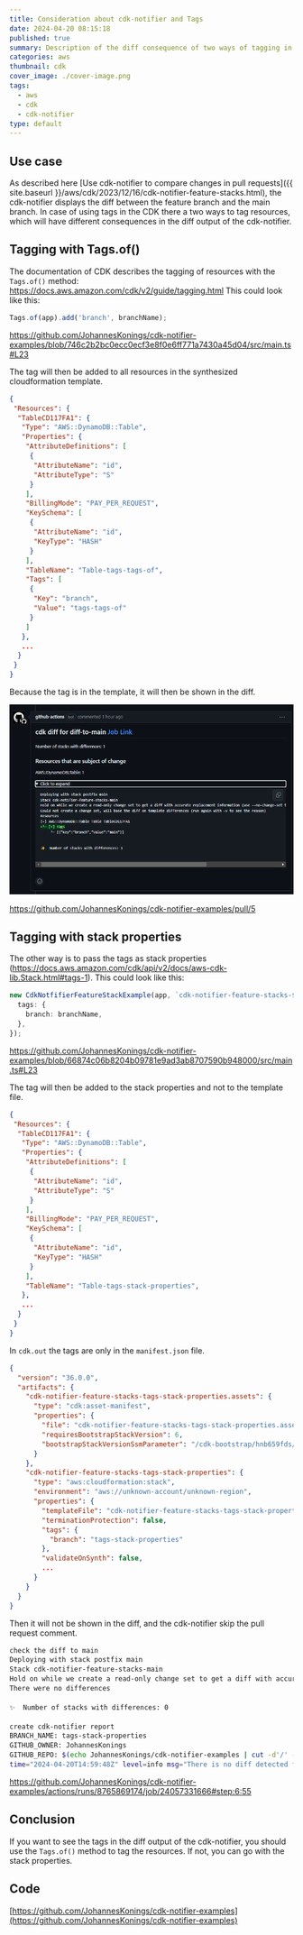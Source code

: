 ```yaml
---
title: Consideration about cdk-notifier and Tags
date: 2024-04-20 08:15:18
published: true
summary: Description of the diff consequence of two ways of tagging in CDK
categories: aws
thumbnail: cdk
cover_image: ./cover-image.png
tags:
  - aws
  - cdk
  - cdk-notifier
type: default
---
```


## Use case

As described here [Use cdk-notifier to compare changes in pull requests]({{ site.baseurl }}/aws/cdk/2023/12/16/cdk-notifier-feature-stacks.html), the cdk-notifier displays the diff between the feature branch and the main branch.
In case of using tags in the CDK there a two ways to tag resources, which will have different consequences in the diff output of the cdk-notifier.

## Tagging with Tags.of()

The documentation of CDK describes the tagging of resources with the `Tags.of()` method: https://docs.aws.amazon.com/cdk/v2/guide/tagging.html
This could look like this:  
```typescript
Tags.of(app).add('branch', branchName);
```
https://github.com/JohannesKonings/cdk-notifier-examples/blob/746c2b2bc0ecc0ecf3e8f0e6ff771a7430a45d04/src/main.ts#L23

The tag will then be added to all resources in the synthesized cloudformation template.

```JSON
{
 "Resources": {
  "TableCD117FA1": {
   "Type": "AWS::DynamoDB::Table",
   "Properties": {
    "AttributeDefinitions": [
     {
      "AttributeName": "id",
      "AttributeType": "S"
     }
    ],
    "BillingMode": "PAY_PER_REQUEST",
    "KeySchema": [
     {
      "AttributeName": "id",
      "KeyType": "HASH"
     }
    ],
    "TableName": "Table-tags-tags-of",
    "Tags": [
     {
      "Key": "branch",
      "Value": "tags-tags-of"
     }
    ]
   },
   ...
  }
 }
}
```
Because the tag is in the template, it will then be shown in the diff.

![diff tag of](./diff-tag-of.png)

https://github.com/JohannesKonings/cdk-notifier-examples/pull/5

## Tagging with stack properties

The other way is to pass the tags as stack properties (https://docs.aws.amazon.com/cdk/api/v2/docs/aws-cdk-lib.Stack.html#tags-1).
This could look like this:
```typescript
new CdkNotfifierFeatureStackExample(app, `cdk-notifier-feature-stacks-${branchName}`, {
  tags: {
    branch: branchName,
  },
});
```
https://github.com/JohannesKonings/cdk-notifier-examples/blob/66874c06b8204b09781e9ad3ab8707590b948000/src/main.ts#L23

The tag will then be added to the stack properties and not to the template file.

```JSON
{
 "Resources": {
  "TableCD117FA1": {
   "Type": "AWS::DynamoDB::Table",
   "Properties": {
    "AttributeDefinitions": [
     {
      "AttributeName": "id",
      "AttributeType": "S"
     }
    ],
    "BillingMode": "PAY_PER_REQUEST",
    "KeySchema": [
     {
      "AttributeName": "id",
      "KeyType": "HASH"
     }
    ],
    "TableName": "Table-tags-stack-properties",
   },
   ...
  }
 }
}
```

In `cdk.out` the tags are only in the `manifest.json` file.

```JSON
{
  "version": "36.0.0",
  "artifacts": {
    "cdk-notifier-feature-stacks-tags-stack-properties.assets": {
      "type": "cdk:asset-manifest",
      "properties": {
        "file": "cdk-notifier-feature-stacks-tags-stack-properties.assets.json",
        "requiresBootstrapStackVersion": 6,
        "bootstrapStackVersionSsmParameter": "/cdk-bootstrap/hnb659fds/version"
      }
    },
    "cdk-notifier-feature-stacks-tags-stack-properties": {
      "type": "aws:cloudformation:stack",
      "environment": "aws://unknown-account/unknown-region",
      "properties": {
        "templateFile": "cdk-notifier-feature-stacks-tags-stack-properties.template.json",
        "terminationProtection": false,
        "tags": {
          "branch": "tags-stack-properties"
        },
        "validateOnSynth": false,
        ...
      }
    }
  }
}
```

Then it will not be shown in the diff, and the cdk-notifier skip the pull request comment.

```bash
check the diff to main
Deploying with stack postfix main
Stack cdk-notifier-feature-stacks-main
Hold on while we create a read-only change set to get a diff with accurate replacement information (use --no-change-set to use a less accurate but faster template-only diff)
There were no differences

✨  Number of stacks with differences: 0

create cdk-notifier report
BRANCH_NAME: tags-stack-properties
GITHUB_OWNER: JohannesKonings
GITHUB_REPO: $(echo JohannesKonings/cdk-notifier-examples | cut -d'/' -f2)
time="2024-04-20T14:59:48Z" level=info msg="There is no diff detected for tag id diff-to-main. Skip posting diff."
```
https://github.com/JohannesKonings/cdk-notifier-examples/actions/runs/8765869174/job/24057331666#step:6:55

## Conclusion

If you want to see the tags in the diff output of the cdk-notifier, you should use the `Tags.of()` method to tag the resources.
If not, you can go with the stack properties.

## Code

[https://github.com/JohannesKonings/cdk-notifier-examples](https://github.com/JohannesKonings/cdk-notifier-examples)

